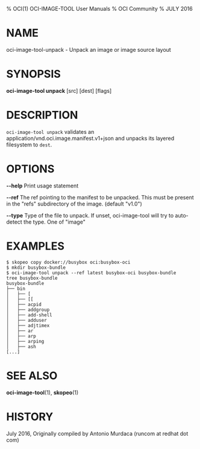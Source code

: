 % OCI(1) OCI-IMAGE-TOOL User Manuals
% OCI Community
% JULY 2016
# NAME
oci-image-tool-unpack \- Unpack an image or image source layout

# SYNOPSIS
**oci-image-tool unpack** [src] [dest] [flags]

# DESCRIPTION
`oci-image-tool unpack` validates an application/vnd.oci.image.manifest.v1+json and unpacks its layered filesystem to `dest`.

# OPTIONS
**--help**
  Print usage statement

**--ref**
  The ref pointing to the manifest to be unpacked. This must be present in the "refs" subdirectory of the image. (default "v1.0")

**--type**
  Type of the file to unpack. If unset, oci-image-tool will try to auto-detect the type. One of "image"

# EXAMPLES
```
$ skopeo copy docker://busybox oci:busybox-oci
$ mkdir busybox-bundle
$ oci-image-tool unpack --ref latest busybox-oci busybox-bundle
tree busybox-bundle
busybox-bundle
├── bin
│   ├── [
│   ├── [[
│   ├── acpid
│   ├── addgroup
│   ├── add-shell
│   ├── adduser
│   ├── adjtimex
│   ├── ar
│   ├── arp
│   ├── arping
│   ├── ash
[...]
```

# SEE ALSO
**oci-image-tool**(1), **skopeo**(1)

# HISTORY
July 2016, Originally compiled by Antonio Murdaca (runcom at redhat dot com)
